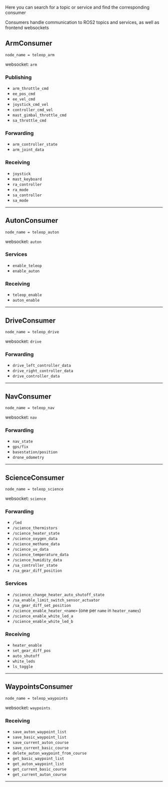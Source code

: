 Here you can search for a topic or service and find the corresponding consumer

Consumers handle communication to ROS2 topics and services, as well as frontend websockets


## ArmConsumer
`node_name = teleop_arm`

websocket: `arm`

### Publishing
- `arm_throttle_cmd`
- `ee_pos_cmd`
- `ee_vel_cmd`
- `joystick_cmd_vel`
- `controller_cmd_vel`
- `mast_gimbal_throttle_cmd`
- `sa_throttle_cmd`

### Forwarding
- `arm_controller_state`
- `arm_joint_data`

### Receiving
- `joystick`
- `mast_keyboard`
- `ra_controller`
- `ra_mode`
- `sa_controller`
- `sa_mode`

---


## AutonConsumer
`node_name = teleop_auton`

websocket: `auton`

### Services
- `enable_teleop`
- `enable_auton`

### Receiving
- `teleop_enable`
- `auton_enable`

---


## DriveConsumer
`node_name = teleop_drive`

websocket: `drive`

### Forwarding
- `drive_left_controller_data`
- `drive_right_controller_data`
- `drive_controller_data`

---


## NavConsumer
`node_name = teleop_nav`

websocket: `nav`

### Forwarding
- `nav_state`
- `gps/fix`
- `basestation/position`
- `drone_odometry`

---


## ScienceConsumer
`node_name = teleop_science`

websocket: `science`

### Forwarding
- `/led`
- `/science_thermistors`
- `/science_heater_state`
- `/science_oxygen_data`
- `/science_methane_data`
- `/science_uv_data`
- `/science_temperature_data`
- `/science_humidity_data`
- `/sa_controller_state`
- `/sa_gear_diff_position`

### Services
- `/science_change_heater_auto_shutoff_state`
- `/sa_enable_limit_switch_sensor_actuator`
- `/sa_gear_diff_set_position`
- `/science_enable_heater_<name>` (one per `name` in `heater_names`)
- `/science_enable_white_led_a`
- `/science_enable_white_led_b`

### Receiving
- `heater_enable`
- `set_gear_diff_pos`
- `auto_shutoff`
- `white_leds`
- `ls_toggle`


---


## WaypointsConsumer
`node_name = teleop_waypoints`

websocket: `waypoints`

### Receiving
- `save_auton_waypoint_list`
- `save_basic_waypoint_list`
- `save_current_auton_course`
- `save_current_basic_course`
- `delete_auton_waypoint_from_course`
- `get_basic_waypoint_list`
- `get_auton_waypoint_list`
- `get_current_basic_course`
- `get_current_auton_course`


---
